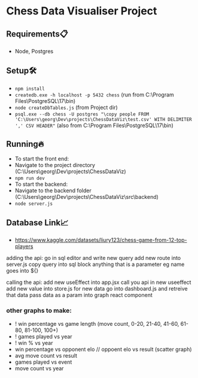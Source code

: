 # Chess Data Visualiser Project

## Requirements📋

- Node, Postgres

## Setup🛠️

- `npm install`
- `createdb.exe -h localhost -p 5432 chess` (run from C:\Program Files\PostgreSQL\17\bin)
- `node createDbTables.js` (from Project dir)
- `psql.exe --db chess -U postgres "\copy people FROM 'C:\Users\georg\Dev\projects\ChessDataViz\test.csv' WITH DELIMITER ',' CSV HEADER"` (also from C:\Program Files\PostgreSQL\17\bin)

## Running🔥

- To start the front end:
- Navigate to the project directory (C:\Users\georg\Dev\projects\ChessDataViz)
- `npm run dev`
- To start the backend:
- Navigate to the backend folder (C:\Users\georg\Dev\projects\ChessDataViz\src\backend)
- `node server.js`

## Database Link📈

- https://www.kaggle.com/datasets/liury123/chess-game-from-12-top-players


adding the api:
go in sql editor and write new query
add new route into server.js
copy query into sql block
anything that is a parameter eg name goes into ${}

calling the api:
add new useEffect into app.jsx
call you api in new useeffect
add new value into store.js for new data
go into dashboard.js and retreive that data
pass data as a param into graph react component

### other graphs to make:
- ! win percentage vs game length (move count, 0-20, 21-40, 41-60, 61-80, 81-100, 100+)
- ! games played vs year
- ! win % vs year 
- win percentage vs opponent elo //  oppoent elo vs result (scatter graph)
- avg move count vs result 
- games played vs event 
- move count vs year 

